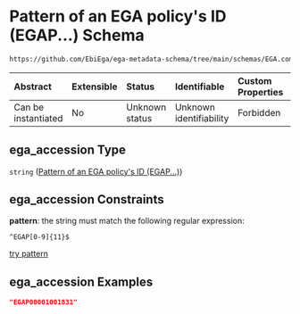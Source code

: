 # Pattern of an EGA policy's ID (EGAP...) Schema

```txt
https://github.com/EbiEga/ega-metadata-schema/tree/main/schemas/EGA.common-definitions.json#/definitions/object-id-and-object-type-check/anyOf/9/properties/object_id/properties/ega_accession
```



| Abstract            | Extensible | Status         | Identifiable            | Custom Properties | Additional Properties | Access Restrictions | Defined In                                                                                |
| :------------------ | :--------- | :------------- | :---------------------- | :---------------- | :-------------------- | :------------------ | :---------------------------------------------------------------------------------------- |
| Can be instantiated | No         | Unknown status | Unknown identifiability | Forbidden         | Allowed               | none                | [EGA.common-definitions.json*](../out/EGA.common-definitions.json "open original schema") |

## ega_accession Type

`string` ([Pattern of an EGA policy's ID (EGAP...)](ega-2-definitions-check-that-the-object_ids-accession-pattern-and-object_type-match-anyof-policy-object_id-and-object_type-check-properties-object_id-properties-pattern-of-an-ega-policys-id-egap.md))

## ega_accession Constraints

**pattern**: the string must match the following regular expression: 

```regexp
^EGAP[0-9]{11}$
```

[try pattern](https://regexr.com/?expression=%5EEGAP%5B0-9%5D%7B11%7D%24 "try regular expression with regexr.com")

## ega_accession Examples

```json
"EGAP00001001831"
```
